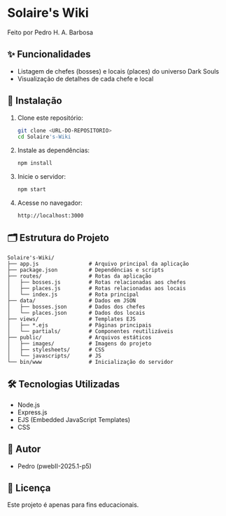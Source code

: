# Solaire's Wiki

Feito por Pedro H. A. Barbosa

## ✨ Funcionalidades

- Listagem de chefes (bosses) e locais (places) do universo Dark Souls
- Visualização de detalhes de cada chefe e local

## 🚀 Instalação

1. Clone este repositório:
   ```sh
   git clone <URL-DO-REPOSITORIO>
   cd Solaire's-Wiki
   ```
2. Instale as dependências:
   ```sh
   npm install
   ```
3. Inicie o servidor:
   ```sh
   npm start
   ```
4. Acesse no navegador:
   ```
   http://localhost:3000
   ```

## 🗂️ Estrutura do Projeto

```
Solaire's-Wiki/
├── app.js                # Arquivo principal da aplicação
├── package.json          # Dependências e scripts
├── routes/               # Rotas da aplicação
│   ├── bosses.js         # Rotas relacionadas aos chefes
│   ├── places.js         # Rotas relacionadas aos locais
│   └── index.js          # Rota principal
├── data/                 # Dados em JSON
│   ├── bosses.json       # Dados dos chefes
│   └── places.json       # Dados dos locais
├── views/                # Templates EJS
│   ├── *.ejs             # Páginas principais
│   └── partials/         # Componentes reutilizáveis
├── public/               # Arquivos estáticos
│   ├── images/           # Imagens do projeto
│   ├── stylesheets/      # CSS
│   └── javascripts/      # JS
└── bin/www               # Inicialização do servidor
```

## 🛠️ Tecnologias Utilizadas

- Node.js
- Express.js
- EJS (Embedded JavaScript Templates)
- CSS

## 👤 Autor

- Pedro (pwebII-2025.1-p5)

## 📄 Licença

Este projeto é apenas para fins educacionais.
